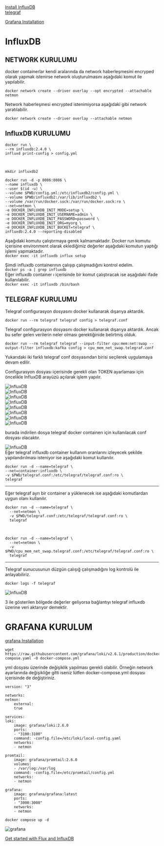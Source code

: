 [Install InfluxDB](https://docs.influxdata.com/influxdb/v2.4/install/) \
[telegraf](https://hub.docker.com/_/telegraf)

[Grafana Installation](https://grafana.com/docs/loki/latest/installation/)


# InfluxDB
## NETWORK KURULUMU
docker containerlar kendi aralarında da network haberleşmesini encryped olarak yapmak istenirse network oluşturulmasını aşağıdaki komut ile yapılabilir.

`docker network create --driver overlay --opt encrypted --attachable netmon`

Network haberleşmesi encrypted istenimiyorsa aşağıdaki gibi network yaratılabilir.

`docker network create --driver overlay --attachable netmon` 

## InfluxDB KURULUMU

    docker run \
    --rm influxdb:2.4.0 \
    influxd print-config > config.yml


<br>

`mkdir influxdb2`

    docker run -d -p 8086:8086 \
    --name influxdb \
    --user $(id -u) \
    --volume $PWD/config.yml:/etc/influxdb2/config.yml \
    --volume $PWD/influxdb2:/var/lib/influxdb2 \
    --volume /var/run/docker.sock:/var/run/docker.sock:ro \
    --net=netmon \
    -e DOCKER_INFLUXDB_INIT_MODE=setup \
    -e DOCKER_INFLUXDB_INIT_USERNAME=admin \
    -e DOCKER_INFLUXDB_INIT_PASSWORD=password \
    -e DOCKER_INFLUXDB_INIT_ORG=myorg \
    -e DOCKER_INFLUXDB_INIT_BUCKET=telegraf \
    influxdb:2.4.0 --reporting-disabled
Aşağıdaki komutu çalıştırmaya gerek kalmamaktadır. Docker run komutu içerisine environment olarak eklediğimiz değerler aşağıdaki komutun yaptığı işlemi yapmaktadır. \
`docker exec -it influxdb influx setup`

Şimdi influxdb containerının çalışıp çalışmadığını kontrol edelim. \
`docker ps -a | grep influxdb` \
Eğer influxdb container ı içerisinde bir komut çalıştıracak ise aşağıdaki ifade kullanılabilir. \
`docker exec -it influxdb /bin/bash`

## TELEGRAF KURULUMU
Telegraf configurasyon dosyasını docker kullanarak dışarıya aktardık.

`docker run --rm telegraf telegraf config > telegraf.conf` 

Telegraf configurasyon dosyasını docker kullanarak dışarıya aktardık. Ancak bu sefer gelen verilerin neler olması gerektiğinide belirtmiş olduk.

`docker run --rm telegraf telegraf --input-filter cpu:mem:net:swap --output-filter influxdb:kafka config > cpu_mem_net_swap.telegraf.conf`

Yukarıdaki iki farklı telegraf conf dosyasından birisi seçilerek uygulamaya devam edilir.

Configurasyon dosyası içerisinde gerekli olan TOKEN ayarlaması için öncelikle InfluxDB arayüzü açılarak işlem yapılır.

![InfluxDB](/img/docker_influxdb_telegraf_p01.png) \
![InfluxDB](/img/docker_influxdb_telegraf_p02.png) \
![InfluxDB](/img/docker_influxdb_telegraf_p03.png) \
![InfluxDB](/img/docker_influxdb_telegraf_p04.png) \
![InfluxDB](/img/docker_influxdb_telegraf_p05.png) \
![InfluxDB](/img/docker_influxdb_telegraf_p06.png) \
![InfluxDB](/img/docker_influxdb_telegraf_p07.png) \
![InfluxDB](/img/docker_influxdb_telegraf_p08.png) 

burada indirilen dosya telegraf docker containerı için kullanılacak conf dosyası olacaktır. 

![InfluxDB](/img/docker_influxdb_telegraf_p09.png) 
<br>
Eğer telegraf influxdb container kullanım oranlarını izleyecek şekilde yapılandırılması isteniyor ise aşağıdaki komut kullanılır.

    docker run -d --name=telegraf \
    --net=container:influxdb \
    -v $PWD/telegraf.conf:/etc/telegraf/telegraf.conf:ro \
    telegraf

<hr>

Eğer telegraf ayrı bir container a yüklenecek ise aşağıdaki komutlardan uygun olanı kullanılır.

    docker run -d --name=telegraf \
      --net=netmon \
      -v $PWD/telegraf.conf:/etc/telegraf/telegraf.conf:ro \
      telegraf
<br>

    docker run -d --name=telegraf \
      --net=netmon \
      -v $PWD/cpu_mem_net_swap.telegraf.conf:/etc/telegraf/telegraf.conf:ro \
      telegraf

<hr>
Telegraf sunucusunun düzgün çalışığ çalışmadığını log kontrolü ile anlayabiliriz.

`docker logs -f telegraf` 

![InfluxDB](/img/docker_influxdb_telegraf_p10.png) 

3 ile gösterilen bölgede değerler geliyorsa bağlantıyı telegraf influxdb üzerine veri aktarıyor demektir.


# GRAFANA KURULUM
[grafana Installation](https://grafana.com/docs/loki/latest/installation/)

    wget https://raw.githubusercontent.com/grafana/loki/v2.6.1/production/docker-compose.yaml -O docker-compose.yml

yml dosyası üzerinde değişiklik yapılması gerekli olabilir. Örneğin network ayarlarında değişikliğe gitti iseniz lütfen docker-compose.yml dosyası içerisinde de değiştiriniz.

    version: "3"

    networks:
    netmon:
        external:
        true

    services:
    loki:
        image: grafana/loki:2.6.0
        ports:
        - "3100:3100"
        command: -config.file=/etc/loki/local-config.yaml
        networks:
        - netmon

    promtail:
        image: grafana/promtail:2.6.0
        volumes:
        - /var/log:/var/log
        command: -config.file=/etc/promtail/config.yml
        networks:
        - netmon

    grafana:
        image: grafana/grafana:latest
        ports:
        - "3000:3000"
        networks:
        - netmon


`docker compose up -d`

![grafana](/img/docker_influxdb_grafana_p01.png)

[Get started with Flux and InfluxDB](https://docs.influxdata.com/influxdb/v2.4/query-data/get-started/)
